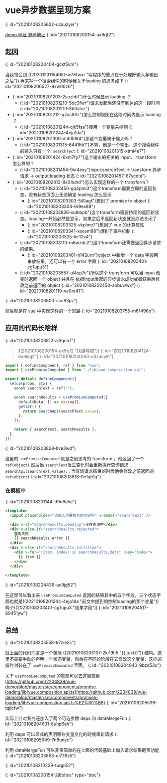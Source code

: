 # vue异步数据呈现方案
{: id="20210108205622-uzauzyw"}

​[demo 地址](https://2234839.github.io/vue-demo/?template_name=promise-loading)  [源码地址](https://github.com/2234839/vue-demo/tree/master/src/components/promise-loading)
{: id="20210108200154-ax9rjf2"}

## 起因
{: id="20210108200404-gckt5vm"}

当我领会到 ((20201231154951-w78fwxr "写程序的重点在于处理好输入与输出之后")) 再来写一个搜索组件的时候我关于loading 的思考如下
{: id="20210108200527-8xw00z6"}

- {: id="20210108201203-2sozhbf"}什么时候显示 loading ？
  - {: id="20210108201210-5oc3fwr"}请求发起后还没有到达的这一段时间
  {: id="20210108201210-3b0vlvz"}
- {: id="20210108201212-q7uc93z"}怎么控制视图在这段时间内显示 loading ？
  - {: id="20210108201244-cjk5fsa"}使用一个变量来控制
  {: id="20210108201244-4ejp1da"}
- {: id="20210108201300-dnh8d84"}那这个变量属于输入吗？
  - {: id="20210108201315-6441hb1"}不算，他是一个输出，这个搜索组件的输入只有一个: `searchText`
  {: id="20210108201315-xtmi4e7"}
- {: id="20210108201424-6km7fy7"}这个输出的相关的 input、 transform 怎么样的？
  - {: id="20210108201454-0sr4exy"}input:searchText -> transform:异步请求 -> output:loading 状态
  {: id="20210108201457-67ycdhi"}
- {: id="20210108202413-8s04uhd"}怎么实现这样的一个 transform？
  - {: id="20210108202450-gq4pmi3"}这个transform需要立即的返回状态，没有状态页面上无法确定 loading 怎么显示
    - {: id="20210108203303-5il0agt"}想到了 promise to object
    {: id="20210108203304-6r9ex88"}
  - {: id="20210108202836-xutkbpb"}这个transform需要持续的返回新状态。loading一开始必然是显示，如果之后不返回新状态就没办法关闭了
    - {: id="20210108203325-vkplme7"}想到了 vue 的计算属性
    - {: id="20210108203341-xeesm88"}想到了事件机制
    {: id="20210108203325-ler12v4"}
  - {: id="20210108203110-m8wzdc2"}这个transform还需要返回异步请求的结果。
    - {: id="20210108203401-h142urn"}object 中新增一个 data 字段用来放结果，还可以有一个 error 字段
    {: id="20210108203401-cg1upu3"}
  - {: id="20210108203557-ul4sp7e"}所以这个 transform 可以当 input 改变时返回一个 object 并且在 依据input发起的异步请求成功或者结束后修改之前返回的 object
  {: id="20210108202450-aobuwwx"}
{: id="20210108201119-ve0re41"}

{: id="20210108203800-scc83pz"}

然后就是在 vue 中实现这样的一个思路
{: id="20210108203755-m61498o"}

## 应用的代码长啥样
{: id="20210108203812-ai3qcn7"}

> !((20210108200154-ax9rjf2 "快捷导航"))
> {: id="20210108204124-xweklg2"}
{: id="20210108204043-c0zucwh"}

```typescript
import { defineComponent, ref } from "vue";
import { usePromiseComputed } from "./lib/vue.composition.api";

export default defineComponent({
  setup(props, ctx) {
    const searchText = ref("");

    const searchResults = usePromiseComputed({
      defaultData: [] as string[],
      getter() {
        return searchApi(searchText.value);
      },
    });

    return { searchText, searchResults };
  },
});
```
{: id="20210108203828-llve3wd"}

这里的 `usePromiseComputed` 就是之前思考的 transform ，他返回了一个 `ref(object)` 然后当  `searchText`发生变化时会重新执行查询请求`searchApi(searchText.value);` , 当查询请求结束的时候他会修改之前返回的  `ref(object)`
{: id="20210108203818-0e1qh1q"}

### 在模板中
{: id="20210108201144-d9u6a5a"}

```html
<template>
  <input placeholder="请输入你要搜索的关键字" v-model="searchText" />

  <div v-if="searchResults.pending">正在查询中</div>
  <div v-else-if="searchResults.rejected">
    查询失败
    {{ searchResults.error }}
  </div>
  <div v-else-if="searchResults.fulfilled">
    <div v-for="(item, index) in searchResults.data" :key="index">
      {{ item }}
    </div>
  </div>
  
</template>
```
{: id="20210108204436-ac9jg52"}

在这里可以看出来 `usePromiseComputed` 返回的结果其中的五个字段，三个状态字段也就是((20210108201244-4ejp1da "前文中提到的控制loading的那个变量")) 两个((20210108203401-cg1upu3 "结果字段")) 
{: id="20210108204517-89451yw"}

## 总结
{: id="20210108205558-97zie2c"}

就上面的代码而言是一个极简 ((20210108205107-2ki19h5 "{{.text}}")) 结构。这里不需要手动的声明一个状态变量，然后在不同的阶段在去修改这个变量，这样的操作封装在了 `usePromiseComputed` 里面。
{: id="20210108204840-9bzd53x"}

关于 `usePromiseComputed` 的实现可以去这里查看[https://github.com/2234839/vue-demo/blob/master/src/components/promise-loading/lib/vue.composition.api.ts](https://github.com/2234839/vue-demo/blob/master/src/components/promise-loading/lib/vue.composition.api.ts%E2%80%B8)
{: id="20210108205536-tqjlcfw"}

实际上针对业务还加入了两个可选参数 deps 和 dataMergeFun
{: id="20210108204631-8uhp6ah"}

利用 deps 可以显式的声明哪些变量变化的时候重新请求
{: id="20210108205949-7n8unyc"}

利用 dataMergeFun 可以非常简单的在上面的代码基础上加入请求结果翻页功能
{: id="20210108205853-oi776s5"}

{: id="20210108210229-tuqp0i2"}


{: id="20210108200154-2j8bhxv" type="doc"}
